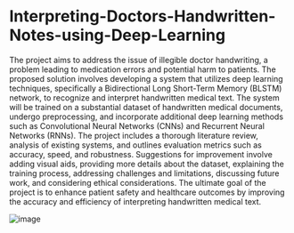 # Interpreting-Doctors-Handwritten-Notes-using-Deep-Learning
The project aims to address the issue of illegible doctor handwriting, a problem leading to medication errors and potential harm to patients. The proposed solution involves developing a system that utilizes deep learning techniques, specifically a Bidirectional Long Short-Term Memory (BLSTM) network, to recognize and interpret handwritten medical text. The system will be trained on a substantial dataset of handwritten medical documents, undergo preprocessing, and incorporate additional deep learning methods such as Convolutional Neural Networks (CNNs) and Recurrent Neural Networks (RNNs). The project includes a thorough literature review, analysis of existing systems, and outlines evaluation metrics such as accuracy, speed, and robustness. Suggestions for improvement involve adding visual aids, providing more details about the dataset, explaining the training process, addressing challenges and limitations, discussing future work, and considering ethical considerations. The ultimate goal of the project is to enhance patient safety and healthcare outcomes by improving the accuracy and efficiency of interpreting handwritten medical text.

![image](https://github.com/avanivaish/Interpreting-Doctors-Handwritten-Notes-using-Deep-Learning/assets/77274574/9260bf43-29c9-42fd-86cd-f01c236588f8)

